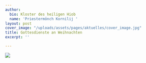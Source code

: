 ```yaml
---
author:
  bio: Kloster des heiligen Hiob
  name: 'Priestermönch Kornilij '
layout: post
cover_image: "/uploads/assets/pages/aktuelles/cover_image.jpg"
title: Gottesdienste an Weihnachten
excerpt: ''

---
```

![](https://res.cloudinary.com/hiobmon/image/upload/v1609575523/media/2021/Screenshot_2021-01-02_at_09.18.28_jmfpop.png)
